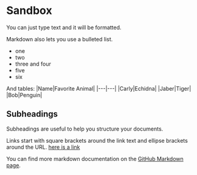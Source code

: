 # Sandbox

You can just type text and it will be formatted.

Markdown also lets you use a bulleted list.
* one
* two
* three and four
* five
* six



And tables:
|Name|Favorite Animal|
|---|---|
|Carly|Echidna|
|Jaber|Tiger|
|Bob|Penguin|

## Subheadings
Subheadings are useful to help you structure your documents.

Links start with square brackets around the link text and ellipse brackets around the URL. [here is a link](https://en.wikipedia.org/wiki/Main_Page)

You can find more markdown documentation on the [GitHub Markdown page](https://docs.github.com/en/get-started/writing-on-github/getting-started-with-writing-and-formatting-on-github/basic-writing-and-formatting-syntax).
